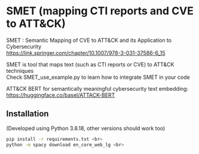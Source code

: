 # SMET (mapping CTI reports and CVE to ATT&CK)
SMET : Semantic Mapping of CVE to ATT&amp;CK and its Application to Cybersecurity <br>
https://link.springer.com/chapter/10.1007/978-3-031-37586-6_15

SMET is tool that maps text (such as CTI reports or CVE) to ATT&CK techniques <br>
Check SMET_use_example.py to learn how to integrate SMET in your code

ATT&CK BERT for semantically meaningful cybersecurity text embedding: https://huggingface.co/basel/ATTACK-BERT

## Installation 
(Developed using Python 3.8.18, other versions should work too) <br>
```bash
pip install -r requirements.txt <br>
python -m spacy download en_core_web_lg <br>
```